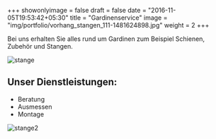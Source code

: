 +++
showonlyimage = false
draft = false
date = "2016-11-05T19:53:42+05:30"
title = "Gardinenservice"
image = "img/portfolio/vorhang_stangen_111-1481624898.jpg"
weight = 2
+++

Bei uns erhalten Sie alles rund um Gardinen zum Beispiel Schienen, Zubehör und Stangen.




<!--more-->

![stange][1]


## Unser Dienstleistungen:
* Beratung
* Ausmessen
* Montage

![stange2](/img/portfolio/gardinenstangen/IMG_0348.JPG)
<!-- ![stange3](/img/portfolio/gardinenstangen/IMG_0348.JPG)
![stange4](/img/portfolio/gardinenstangen/IMG_0353.JPG) -->


[1]: /img/portfolio/vorhang_stangen_111-1481624898.jpg
